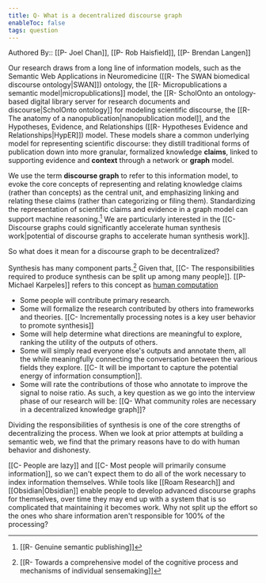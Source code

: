 ```yaml
---
title: Q- What is a decentralized discourse graph
enableToc: false
tags: question
---
```

Authored By:: [[P- Joel Chan]], [[P- Rob Haisfield]], [[P- Brendan Langen]]

Our research draws from a long line of information models, such as the Semantic Web Applications in Neuromedicine ([[R- The SWAN biomedical discourse ontology|SWAN]]) ontology, the [[R- Micropublications a semantic model|micropublications]] model, the [[R- ScholOnto an ontology-based digital library server for research documents and discourse|ScholOnto ontology]] for modeling scientific discourse, the [[R- The anatomy of a nanopublication|nanopublication model]], and the Hypotheses, Evidence, and Relationships ([[R- Hypotheses Evidence and Relationships|HypER]]) model. These models share a common underlying model for representing scientific discourse: they distill traditional forms of publication down into more granular, formalized knowledge **claims**, linked to supporting evidence and **context** through a network or **graph** model. 

We use the term **discourse graph** to refer to this information model, to evoke the core concepts of representing and relating knowledge claims (rather than concepts) as the central unit, and emphasizing linking and relating these claims (rather than categorizing or filing them). Standardizing the representation of scientific claims and evidence in a graph model can support machine reasoning.[^1] We are particularly interested in the [[C- Discourse graphs could significantly accelerate human synthesis work|potential of discourse graphs to accelerate human synthesis work]]. 

So what does it mean for a discourse graph to be decentralized?

Synthesis has many component parts.[^2] Given that, [[C- The responsibilities required to produce synthesis can be split up among many people]]. [[P- Michael Karpeles]] refers to this concept as [human computation](https://twitter.com/mekarpeles/status/1440886235917164546?s=20)
- Some people will contribute primary research. 
- Some will formalize the research contributed by others into frameworks and theories. [[C- Incrementally processing notes is a key user behavior to promote synthesis]]
- Some will help determine what directions are meaningful to explore, ranking the utility of the outputs of others.
- Some will simply read everyone else's outputs and annotate them, all the while meaningfully connecting the conversation between the various fields they explore. [[C- It will be important to capture the potential energy of information consumption]]. 
- Some will rate the contributions of those who annotate to improve the signal to noise ratio. As such, a key question as we go into the interview phase of our research will be: [[Q- What community roles are necessary in a decentralized knowledge graph]]?

Dividing the responsibilities of synthesis is one of the core strengths of decentralizing the process. When we look at prior attempts at building a semantic web, we find that the primary reasons have to do with human behavior and dishonesty.

[[C- People are lazy]] and [[C- Most people will primarily consume information]], so we can't expect them to do all of the work necessary to index information themselves. While tools like [[Roam Research]] and [[Obsidian|Obsidian]] enable people to develop advanced discourse graphs for themselves, over time they may end up with a system that is so complicated that maintaining it becomes work. Why not split up the effort so the ones who share information aren't responsible for 100% of the processing?

[^1]: [[R- Genuine semantic publishing]]
[^2]: [[R- Towards a comprehensive model of the cognitive process and mechanisms of individual sensemaking]]